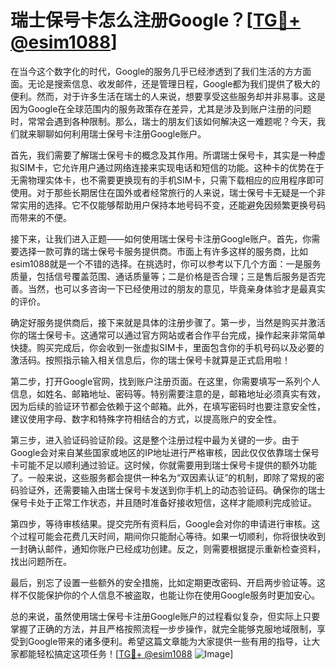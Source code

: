 # 瑞士保号卡怎么注册Google？[[TG💪+ @esim1088](https://t.me/s/esim1088)]

在当今这个数字化的时代，Google的服务几乎已经渗透到了我们生活的方方面面。无论是搜索信息、收发邮件，还是管理日程，Google都为我们提供了极大的便利。然而，对于许多生活在瑞士的人来说，想要享受这些服务却并非易事。这是因为Google在全球范围内的服务政策存在差异，尤其是涉及到账户注册的问题时，常常会遇到各种限制。那么，瑞士的朋友们该如何解决这一难题呢？今天，我们就来聊聊如何利用瑞士保号卡注册Google账户。

首先，我们需要了解瑞士保号卡的概念及其作用。所谓瑞士保号卡，其实是一种虚拟SIM卡，它允许用户通过网络连接来实现电话和短信的功能。这种卡的优势在于无需物理实体卡，也不需要更换现有的手机SIM卡，只需下载相应的应用程序即可使用。对于那些长期居住在国外或者经常旅行的人来说，瑞士保号卡无疑是一个非常实用的选择。它不仅能够帮助用户保持本地号码不变，还能避免因频繁更换号码而带来的不便。

接下来，让我们进入正题——如何使用瑞士保号卡注册Google账户。首先，你需要选择一款可靠的瑞士保号卡服务提供商。市面上有许多这样的服务商，比如esim1088就是一个不错的选择。在挑选时，你可以参考以下几个方面：一是服务质量，包括信号覆盖范围、通话质量等；二是价格是否合理；三是售后服务是否完善。当然，也可以多咨询一下已经使用过的朋友的意见，毕竟亲身体验才是最真实的评价。

确定好服务提供商后，接下来就是具体的注册步骤了。第一步，当然是购买并激活你的瑞士保号卡。这通常可以通过官方网站或者合作平台完成，操作起来非常简单快捷。购买完成后，你会收到一张虚拟SIM卡，里面包含你的手机号码以及必要的激活码。按照指示输入相关信息后，你的瑞士保号卡就算是正式启用啦！

第二步，打开Google官网，找到账户注册页面。在这里，你需要填写一系列个人信息，如姓名、邮箱地址、密码等。特别需要注意的是，邮箱地址必须真实有效，因为后续的验证环节都会依赖于这个邮箱。此外，在填写密码时也要注意安全性，建议使用字母、数字和特殊字符相结合的方式，以提高账户的安全性。

第三步，进入验证码验证阶段。这是整个注册过程中最为关键的一步。由于Google会对来自某些国家或地区的IP地址进行严格审核，因此仅仅依靠瑞士保号卡可能不足以顺利通过验证。这时候，你就需要用到瑞士保号卡提供的额外功能了。一般来说，这些服务都会提供一种名为“双因素认证”的机制，即除了常规的密码验证外，还需要输入由瑞士保号卡发送到你手机上的动态验证码。确保你的瑞士保号卡处于正常工作状态，并且随时准备好接收短信，这样才能顺利完成验证。

第四步，等待审核结果。提交完所有资料后，Google会对你的申请进行审核。这个过程可能会花费几天时间，期间你只能耐心等待。如果一切顺利，你将很快收到一封确认邮件，通知你账户已经成功创建。反之，则需要根据提示重新检查资料，找出问题所在。

最后，别忘了设置一些额外的安全措施，比如定期更改密码、开启两步验证等。这样不仅能保护你的个人信息不被盗取，也能让你在使用Google服务时更加安心。

总的来说，虽然使用瑞士保号卡注册Google账户的过程看似复杂，但实际上只要掌握了正确的方法，并且严格按照流程一步步操作，就完全能够克服地域限制，享受到Google带来的诸多便利。希望这篇文章能为大家提供一些有用的指导，让大家都能轻松搞定这项任务！[[TG💪+ @esim1088](https://t.me/s/esim1088) ![Image](https://i.postimg.cc/4NQfJmqS/Snipaste-2025-05-13-00-14-12.png)]